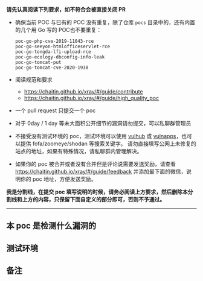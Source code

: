 **请先认真阅读下列要求，如不符合会被直接关闭 PR**

- 确保当前 POC 与已有的 POC 没有重复，除了仓库 `pocs` 目录中的，还有内置的几个用 Go 写的 POC也不要重复：
  ```
  poc-go-php-cve-2019-11043-rce
  poc-go-seeyon-htmlofficeservlet-rce
  poc-go-tongda-lfi-upload-rce
  poc-go-ecology-dbconfig-info-leak
  poc-go-tomcat-put
  poc-go-tomcat-cve-2020-1938
  ```
  
- 阅读规范和要求 
  - https://chaitin.github.io/xray/#/guide/contribute
  - https://chaitin.github.io/xray/#/guide/high_quality_poc

- 一个 pull request 只提交一个 poc

- 对于 0day / 1 day 等未大面积公开细节的漏洞请勿提交，可以私聊群管理员

 - 不接受没有测试环境的 poc，测试环境可以使用 [vulhub](https://github.com/vulhub/vulhub/) 或 [vulnapps](https://github.com/Medicean/VulApps)，也可以提供 fofa/zoomeye/shodan 等搜索关键字。 请勿直接填写公网上未修复的站点的地址，如果有特殊情况，请私聊群内管理解决。
 
- 如果你的 poc 被合并或者没有合并但是评论说需要发送奖励，请查看 https://chaitin.github.io/xray/#/guide/feedback 并添加最下面的微信，说明你的 poc 地址，方便发送奖励。

**我是分割线，在提交 poc 填写说明的时候，请务必阅读上方要求，然后删除本分割线和上方的内容，只保留下面自定义的部分即可，否则不予通过。**

----------

## 本 poc 是检测什么漏洞的

## 测试环境

## 备注
